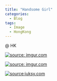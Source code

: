 ```yaml
---
title: "Handsome Girl"
categories:
  - Blog
tags:
  - Image
  - HongKong
---
```


@ HK

<a href="https://imgur.com/h0HZMc9"><img src="https://i.imgur.com/h0HZMc9.jpg" title="source: imgur.com" /></a>

<a href="https://imgur.com/21k6wuQ"><img src="https://i.imgur.com/21k6wuQ.jpg" title="source: imgur.com" /></a>

<a href="https://assets.juksy.com/files/articles/94153/800x_100_w-5d6f86d83918a.jpg"><img src="https://assets.juksy.com/files/articles/94153/800x_100_w-5d6f86d83918a.jpg" title="source:juksy.com" /></a>

<script src="https://utteranc.es/client.js"
        repo="serendipityinlife/serendipityinlife.github.io"
        issue-term="pathname"
        theme="github-light"
        crossorigin="anonymous"
        async>
</script>
